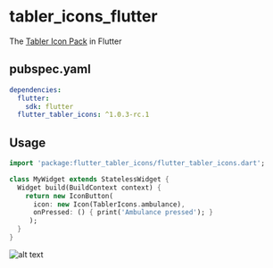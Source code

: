 # tabler_icons_flutter

The [Tabler Icon Pack](https://github.com/tabler/tabler-icons) in Flutter

## pubspec.yaml
```yml
dependencies:
  flutter:
    sdk: flutter
  flutter_tabler_icons: ^1.0.3-rc.1
```

## Usage
```Dart
import 'package:flutter_tabler_icons/flutter_tabler_icons.dart';

class MyWidget extends StatelessWidget {
  Widget build(BuildContext context) {
    return new IconButton(
      icon: new Icon(TablerIcons.ambulance),
      onPressed: () { print('Ambulance pressed'); }
     );
  }
}
```
![alt text](https://github.com/bigbadbob2003/flutter_tabler_icons/raw/master/.github/screenshot.png)

